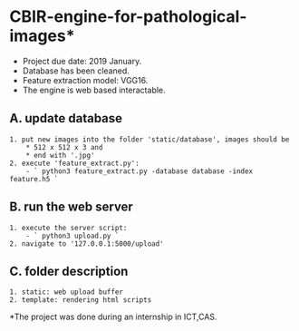 # CBIR-engine-for-pathological-images*

* Project due date: 2019 January.
* Database has been cleaned.
* Feature extraction model: VGG16.
* The engine is web based interactable.

## A. update database
	1. put new images into the folder 'static/database', images should be 
		* 512 x 512 x 3 and 
		* end with '.jpg'
	2. execute 'feature_extract.py': 
		- ` python3 feature_extract.py -database database -index feature.h5 `

## B. run the web server
	1. execute the server script: 
		- ` python3 upload.py `
	2. navigate to '127.0.0.1:5000/upload'

## C. folder description
	1. static: web upload buffer
	2. template: rendering html scripts
 
*The project was done during an internship in ICT,CAS.

